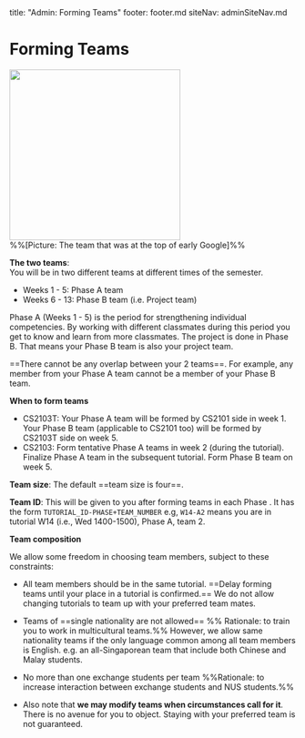 <frontmatter>
title: "Admin: Forming Teams"
footer: footer.md
siteNav: adminSiteNav.md
</frontmatter>

<link rel="stylesheet" href="../css/main.css">
<link rel="stylesheet" href="../css/admin.css">

<include src="../common/header.md" />

<div class="website-content" id="main">

# Forming Teams

<img src="{{baseUrl}}/admin/images/team.png" width="300px"><br>
%%[Picture: The team that was at the top of early Google]%%
<p/>


**The two teams**:  
You will be in two different teams at different times of the semester.

* Weeks 1 - 5: Phase A team
* Weeks 6 - 13: Phase B team (i.e. Project team)

Phase A (Weeks 1 - 5) is the period for strengthening individual competencies. By working with different classmates during this period you get to know and learn from more classmates. The project is done in Phase B. That means your Phase B team is also your project team.


==There cannot be any overlap between your 2 teams==. For example, any member from your Phase A team cannot be a member of your Phase B team.

**When to form teams**

* CS2103T: Your Phase A team will be formed by CS2101 side in week 1\. Your Phase B team (applicable to CS2101 too) will be formed by CS2103T side on week 5.
* CS2103: Form tentative Phase A teams in week 2 (during the tutorial). Finalize Phase A team in the subsequent tutorial. Form Phase B team on week 5.

**Team size**: The default ==team size is four==. 

**Team ID**: This will be given to you after forming teams in each Phase . It has the form `TUTORIAL_ID-PHASE+TEAM_NUMBER` e.g, `W14-A2` means you are in tutorial W14 (i.e., Wed 1400-1500), Phase A, team 2.

<panel header="%%Schedule {{ icon_embedding }} Tutorial IDs%%">
  <include src="../schedule/overview/tutorialSchedule.md" />
</panel><p/>

**Team composition**

We allow some freedom in choosing team members, subject to these constraints:

* All team members should be in the same tutorial. ==Delay forming teams until your place in a tutorial is confirmed.== We do not allow changing tutorials to team up with your preferred team mates.  
* Teams of ==single nationality are not allowed== %%&nbsp;Rationale: to train you to work in multicultural teams.%% However, we allow same nationality teams if the only language common among all team members is English. e.g. an all-Singaporean team that include both Chinese and Malay students.
* No more than one exchange students per team %%Rationale: to increase interaction between exchange students and NUS students.%%

* Also note that **we may modify teams when circumstances call for it**. There is no avenue for you to object. Staying with your preferred team is not guaranteed.

</div>